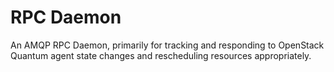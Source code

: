RPC Daemon
==========

An AMQP RPC Daemon, primarily for tracking and responding to OpenStack Quantum agent state changes and rescheduling resources appropriately.
